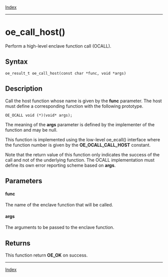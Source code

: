[Index](index.md)

---
# oe_call_host()

Perform a high-level enclave function call (OCALL).

## Syntax

    oe_result_t oe_call_host(const char *func, void *args)
## Description 

Call the host function whose name is given by the **func** parameter. The host must define a corresponding function with the following prototype.

```
OE_OCALL void (*)(void* args);
```



The meaning of the **args** parameter is defined by the implementer of the function and may be null.

This function is implemented using the low-level oe_ecall() interface where the function number is given by the **OE_OCALL_CALL_HOST** constant.

Note that the return value of this function only indicates the success of the call and not of the underlying function. The OCALL implementation must define its own error reporting scheme based on **args**.



## Parameters

#### func

The name of the enclave function that will be called.

#### args

The arguments to be passed to the enclave function.

## Returns

This function return **OE_OK** on success.

---
[Index](index.md)

